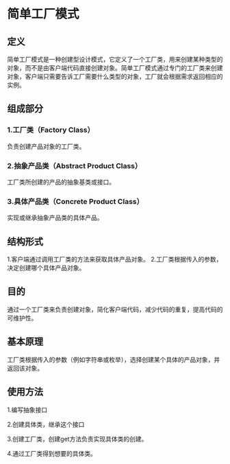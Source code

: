 # 简单工厂模式

## 定义

简单工厂模式是一种创建型设计模式，它定义了一个工厂类，用来创建某种类型的对象，而不是由客户端代码直接创建对象。简单工厂模式通过专门的工厂类来创建对象，客户端只需要告诉工厂需要什么类型的对象，工厂就会根据需求返回相应的实例。

## 组成部分

### 1.工厂类（Factory Class）

负责创建产品对象的工厂类。

### 2.抽象产品类（Abstract Product Class）

工厂类所创建的产品的抽象基类或接口。

### 3.具体产品类（Concrete Product Class）

实现或继承抽象产品类的具体产品。

## 结构形式

1.客户端通过调用工厂类的方法来获取具体产品对象。
2.工厂类根据传入的参数，决定创建哪个具体产品对象。

## 目的

通过一个工厂类来负责创建对象，简化客户端代码，减少代码的重复，提高代码的可维护性。

## 基本原理

工厂类根据传入的参数（例如字符串或枚举），选择创建某个具体的产品对象，并返回该对象。

## 使用方法

1.编写抽象接口

2.创建具体类，继承这个接口

3.创建工厂类，创建get方法负责实现具体类的创建。

4.通过工厂类得到想要的具体类。